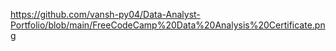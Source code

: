 https://github.com/vansh-py04/Data-Analyst-Portfolio/blob/main/FreeCodeCamp%20Data%20Analysis%20Certificate.png
